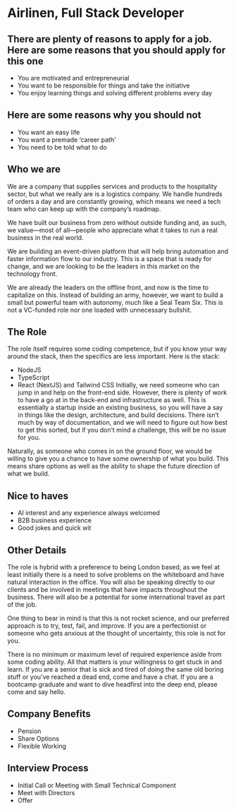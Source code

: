 # Airlinen, Full Stack Developer

## There are plenty of reasons to apply for a job. Here are some reasons that you should apply for this one

- You are motivated and entrepreneurial
- You want to be responsible for things and take the initiative
- You enjoy learning things and solving different problems every day

## Here are some reasons why you should not

- You want an easy life
- You want a premade ‘career path’
- You need to be told what to do

## Who we are

We are a company that supplies services and products to the hospitality sector, but what we really are is a logistics company.
We handle hundreds of orders a day and are constantly growing, which means we need a tech team who can keep up with the company’s roadmap.

We have built our business from zero without outside funding and, as such, we value—most of all—people who appreciate what it takes to run a real business in the real world.

We are building an event-driven platform that will help bring automation and faster information flow to our industry. This is a space that is ready for change, and we are looking to be the leaders in this market on the technology front.

We are already the leaders on the offline front, and now is the time to capitalize on this. Instead of building an army, however, we want to build a small but powerful team with autonomy, much like a Seal Team Six. This is not a VC-funded role nor one loaded with unnecessary bullshit.

## The Role

The role itself requires some coding competence, but if you know your way around the stack, then the specifics are less important. Here is the stack:

- NodeJS
- TypeScript
- React (NextJS) and Tailwind CSS
  Initially, we need someone who can jump in and help on the front-end side. However, there is plenty of work to have a go at in the back-end and infrastructure as well. This is essentially a startup inside an existing business, so you will have a say in things like the design, architecture, and build decisions. There isn’t much by way of documentation, and we will need to figure out how best to get this sorted, but if you don’t mind a challenge, this will be no issue for you.

Naturally, as someone who comes in on the ground floor, we would be willing to give you a chance to have some ownership of what you build. This means share options as well as the ability to shape the future direction of what we build.

## Nice to haves

- AI interest and any experience always welcomed
- B2B business experience
- Good jokes and quick wit

## Other Details

The role is hybrid with a preference to being London based, as we feel at least initially there is a need to solve problems on the whiteboard and have natural interaction in the office. You will also be speaking directly to our clients and be involved in meetings that have impacts throughout the business. There will also be a potential for some international travel as part of the job.

One thing to bear in mind is that this is not rocket science, and our preferred approach is to try, test, fail, and improve. If you are a perfectionist or someone who gets anxious at the thought of uncertainty, this role is not for you.

There is no minimum or maximum level of required experience aside from some coding ability. All that matters is your willingness to get stuck in and learn. If you are a senior that is sick and tired of doing the same old boring stuff or you’ve reached a dead end, come and have a chat. If you are a bootcamp graduate and want to dive headfirst into the deep end, please come and say hello.

## Company Benefits

- Pension
- Share Options
- Flexible Working

## Interview Process

- Initial Call or Meeting with Small Technical Component
- Meet with Directors
- Offer
